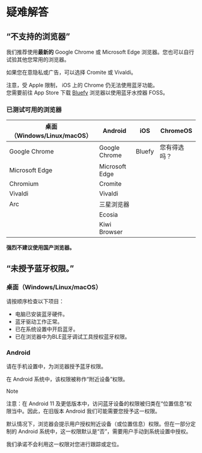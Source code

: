 # 疑难解答

## “不支持的浏览器”

我们推荐使用**最新的** Google Chrome 或 Microsoft Edge 浏览器。您也可以自行试验其他您常用的浏览器。

如果您在意隐私或广告，可以选择 Cromite 或 Vivaldi。

注意，受 Apple 限制， iOS 上的 Chrome 仍无法使用蓝牙功能。  
您需要前往 App Store 下载 [Bluefy](https://apps.apple.com/us/app/id1492822055) 浏览器以使用蓝牙水控器 FOSS。

### 已测试可用的浏览器

| 桌面（Windows/Linux/macOS） | Android        | iOS    | ChromeOS     |
| --------------------------- | -------------- | ------ | ------------ |
| Google Chrome               | Google Chrome  | Bluefy | 您有得选吗？ |
| Microsoft Edge              | Microsoft Edge |        |              |
| Chromium                    | Cromite        |        |              |
| Vivaldi                     | Vivaldi        |        |              |
| Arc                         | 三星浏览器     |        |              |
|                             | Ecosia         |        |              |
|                             | Kiwi Browser   |        |              |

**强烈不建议使用国产浏览器。**

## “未授予蓝牙权限。”

### 桌面（Windows/Linux/macOS）

请按顺序检查以下项目：
- 电脑已安装蓝牙硬件。
- 蓝牙驱动工作正常。
- 已在系统设置中开启蓝牙。
- 已在浏览器中为BLE蓝牙调试工具授权蓝牙权限。

### Android

请在手机设置中，为浏览器授予蓝牙权限。

在 Android 系统中，该权限被称作“附近设备”权限。

> [!NOTE]  
> 注意：在 Android 11 及更低版本中，访问蓝牙设备的权限被归类在“位置信息”权限当中。因此，在旧版本 Android 我们可能需要您授予这一权限。

默认情况下，浏览器会提示用户授权附近设备（或位置信息）权限。但在一部分定制的 Android 系统中，这一权限默认是“否”，需要用户手动到系统设置中授权。

我们承诺不会利用这一权限对您进行跟踪或定位。
